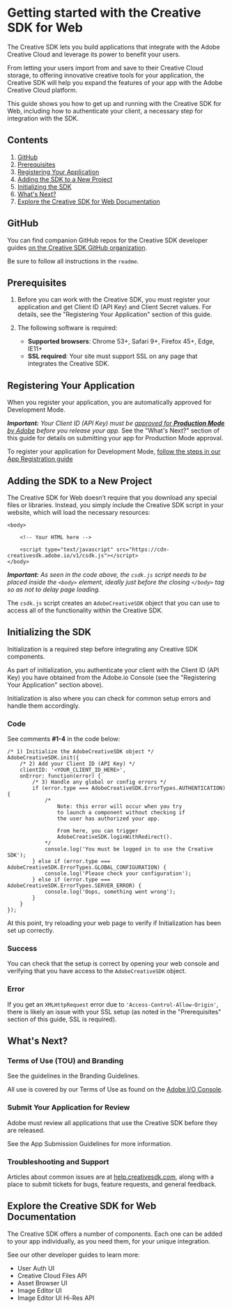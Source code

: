# Getting started with the Creative SDK for Web

The Creative SDK lets you build applications that integrate with the Adobe Creative Cloud and leverage its power to benefit your users.

From letting your users import from and save to their Creative Cloud storage, to offering innovative creative tools for your application, the Creative SDK will help you expand the features of your app with the Adobe Creative Cloud platform.

This guide shows you how to get up and running with the Creative SDK for Web, including how to authenticate your client, a necessary step for integration with the SDK.

## Contents

1. [GitHub](#github)
1. [Prerequisites](#prerequisites)
1. [Registering Your Application](#register)
1. [Adding the SDK to a New Project](#new-project)
1. [Initializing the SDK](#init)
1. [What's Next?](#whats-next)
1. [Explore the Creative SDK for Web Documentation](#explore)


<a name="github"></a>
## GitHub

You can find companion GitHub repos for the Creative SDK developer guides [on the Creative SDK GitHub organization](https://github.com/CreativeSDK/web-getting-started-samples).

Be sure to follow all instructions in the `readme`.


<a name="prerequisites"></a>
## Prerequisites

1. Before you can work with the Creative SDK, you must register your application and get Client ID (API Key) and Client Secret values. For details, see the "Registering Your Application" section of this guide.
1. The following software is required:

    - **Supported browsers**: Chrome 53+, Safari 9+, Firefox 45+, Edge, IE11+
	- **SSL required**: Your site must support SSL on any page that integrates the Creative SDK.


<a name="register"></a>
## Registering Your Application

When you register your application, you are automatically approved for Development Mode.

_**Important:** Your Client ID (API Key) must be [approved for **Production Mode** by Adobe](https://creativesdk.zendesk.com/hc/en-us/articles/204601215-How-to-complete-the-Production-Client-ID-Request) before you release your app._ See the "What's Next?" section of this guide for details on submitting your app for Production Mode approval.

To register your application for Development Mode, [follow the steps in our App Registration guide](https://creativesdk.zendesk.com/hc/en-us/articles/216369343-Why-and-how-to-register-my-app-)


<a name="new-project"></a>
## Adding the SDK to a New Project

The Creative SDK for Web doesn’t require that you download any special files or libraries. Instead, you simply include the Creative SDK script in your website, which will load the necessary resources:

```language-html
<body>

    <!-- Your HTML here -->

    <script type="text/javascript" src="https://cdn-creativesdk.adobe.io/v1/csdk.js"></script>
</body>
```

_**Important:** As seen in the code above, the `csdk.js` script needs to be placed inside the `<body>` element, ideally just before the closing `</body>` tag so as not to delay page loading._

The `csdk.js` script creates an `AdobeCreativeSDK` object that you can use to access all of the functionality within the Creative SDK.


<a name="init"></a>
## Initializing the SDK

Initialization is a required step before integrating any Creative SDK components.

As part of initialization, you authenticate your client with the Client ID (API Key) you have obtained from the Adobe.io Console (see the "Registering Your Application" section above).

Initialization is also where you can check for common setup errors and handle them accordingly.

### Code

See comments **#1-4** in the code below:

```language-javascript
/* 1) Initialize the AdobeCreativeSDK object */
AdobeCreativeSDK.init({
	/* 2) Add your Client ID (API Key) */
    clientID: '<YOUR_CLIENT_ID_HERE>',
    onError: function(error) {
        /* 3) Handle any global or config errors */
        if (error.type === AdobeCreativeSDK.ErrorTypes.AUTHENTICATION) {
            /*
            	Note: this error will occur when you try
                to launch a component without checking if
            	the user has authorized your app.

            	From here, you can trigger
                AdobeCreativeSDK.loginWithRedirect().
            */
            console.log('You must be logged in to use the Creative SDK');
        } else if (error.type === AdobeCreativeSDK.ErrorTypes.GLOBAL_CONFIGURATION) {
            console.log('Please check your configuration');
        } else if (error.type === AdobeCreativeSDK.ErrorTypes.SERVER_ERROR) {
            console.log('Oops, something went wrong');
        }
    }
});
```

At this point, try reloading your web page to verify if Initialization has been set up correctly.

### Success

You can check that the setup is correct by opening your web console and verifying that you have access to the `AdobeCreativeSDK` object.

### Error

If you get an `XMLHttpRequest` error due to `'Access-Control-Allow-Origin'`, there is likely an issue with your SSL setup (as noted in the "Prerequisites" section of this guide, SSL is required).


<a name="whats-next"></a>
## What's Next?

### Terms of Use (TOU) and Branding

See the guidelines in the Branding Guidelines.

All use is covered by our Terms of Use as found on the [Adobe I/O Console](https://console.adobe.io/).


### Submit Your Application for Review

Adobe must review all applications that use the Creative SDK before they are released.

See the App Submission Guidelines for more information.


### Troubleshooting and Support

Articles about common issues are at [help.creativesdk.com](http://help.creativesdk.com/), along with a place to submit tickets for bugs, feature requests, and general feedback.


<a name="explore"></a>
## Explore the Creative SDK for Web Documentation

The Creative SDK offers a number of components. Each one can be added to your app individually, as you need them, for your unique integration.

See our other developer guides to learn more:

- User Auth UI
- Creative Cloud Files API
- Asset Browser UI
- Image Editor UI
- Image Editor UI Hi-Res API
